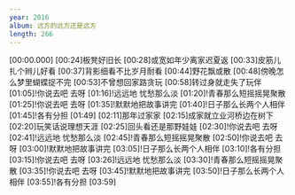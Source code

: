 ```yaml
---
year: 2016
album: 远方的远方还是远方
length: 266
---
```

[00:00.000]
[00:24]板凳好旧长
[00:28]或宽如年少离家迟夏返
[00:33]皮筋儿扎个辫儿好看
[00:37]背影细看不比岁月耐看
[00:44]野花飘或散
[00:48]傍晚怎么梦里蝴蝶捉不完
[00:53]不曾想回家路贪玩
[00:58]转过身就走失了玩伴
[01:05]!你说去吧 去呀
[01:16]!远远地 忧愁那么淡
[01:20]!青春那么短摇摇晃聚散
[01:25]!你说去吧 去呀
[01:35]!默默地把故事讲完
[01:40]!日子那么长两个人相伴
[01:45]!各有分担
[01:49]
[02:11]那年过家家
[02:15]成家就立业河桥边在树下
[02:20]玩笑话说理想天涯
[02:25]回头看还是那野娃娃
[02:30]!你说去吧 去呀
[02:41]!远远地 忧愁那么淡
[02:45]!青春那么短摇摇晃聚散
[02:50]!你说去吧 去呀
[03:00]!默默地把故事讲完
[03:05]!日子那么长两个人相伴
[03:10]!各有分担
[03:15]!你说去吧 去呀
[03:26]!远远地 忧愁那么淡
[03:30]!青春那么短摇摇晃聚散
[03:35]!你说去吧 去呀
[03:45]!默默地把故事讲完
[03:50]!日子那么长两个人相伴
[03:55]!各有分担
[03:59]
